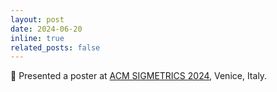 ```yaml
---
layout: post
date: 2024-06-20
inline: true
related_posts: false
---
```


📄 Presented a poster at [ACM SIGMETRICS 2024](https://www.sigmetrics.org/sigmetrics2024/), Venice, Italy.
